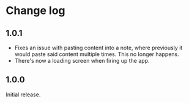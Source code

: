 # Change log

## 1.0.1

- Fixes an issue with pasting content into a note, where previously it would paste said content multiple times. This no longer happens.
- There's now a loading screen when firing up the app.

## 1.0.0

Initial release.